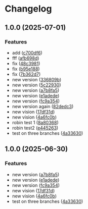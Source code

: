 # Changelog

## 1.0.0 (2025-07-01)


### Features

* add ([c700df6](https://github.com/robinat4am/deployment-new/commit/c700df6b37c15c98e701c6fee146e5bd61bbf2b6))
* fff ([afb698d](https://github.com/robinat4am/deployment-new/commit/afb698df30f100b048d783a13f68e9b302a006db))
* fix ([48c3981](https://github.com/robinat4am/deployment-new/commit/48c398131c3a6cb59d85c05b9e514480f8cde1f2))
* fix ([b95e188](https://github.com/robinat4am/deployment-new/commit/b95e1884509445d9c833ef345c39ee7604f3ec49))
* fix ([7b362d7](https://github.com/robinat4am/deployment-new/commit/7b362d758f940413a6428bd89f1742fd06155045))
* new version ([336809b](https://github.com/robinat4am/deployment-new/commit/336809be65e1fd48f478f7830b4ddef0d76ecca7))
* new version ([5c22930](https://github.com/robinat4am/deployment-new/commit/5c229305479fa733fa499bb218a47c0264d61a8e))
* new version ([a7b8fa5](https://github.com/robinat4am/deployment-new/commit/a7b8fa5528d7beeaf0340920833ee686530917c4))
* new version ([e1adede](https://github.com/robinat4am/deployment-new/commit/e1adedeb56c54e251817566e310c311970db3096))
* new version ([fc9a354](https://github.com/robinat4am/deployment-new/commit/fc9a354631e5dc7d4bdfeaff7de1f4f12f205e22))
* new version again ([82dedc3](https://github.com/robinat4am/deployment-new/commit/82dedc36128effdae7129a71e2a11540057a02af))
* new vision ([17df31d](https://github.com/robinat4am/deployment-new/commit/17df31ddfec1a23d0cc76c4853f46f5b75c71f90))
* new vision ([4a6fc0b](https://github.com/robinat4am/deployment-new/commit/4a6fc0ba236ee03a1a3f8903f1398d40773579fe))
* robin test 1 ([8a80368](https://github.com/robinat4am/deployment-new/commit/8a8036820946995f8d490c311b44136336b95a18))
* robin test2 ([e445263](https://github.com/robinat4am/deployment-new/commit/e44526387108084dc5f46947965f1e2491b9f44c))
* test on three branches ([4a33630](https://github.com/robinat4am/deployment-new/commit/4a336307121eefd8e6cf6802c71df9e015a253b2))

## 1.0.0 (2025-06-30)


### Features

* new version ([a7b8fa5](https://github.com/andrewcompany87/deployment/commit/a7b8fa5528d7beeaf0340920833ee686530917c4))
* new version ([e1adede](https://github.com/andrewcompany87/deployment/commit/e1adedeb56c54e251817566e310c311970db3096))
* new version ([fc9a354](https://github.com/andrewcompany87/deployment/commit/fc9a354631e5dc7d4bdfeaff7de1f4f12f205e22))
* new vision ([17df31d](https://github.com/andrewcompany87/deployment/commit/17df31ddfec1a23d0cc76c4853f46f5b75c71f90))
* new vision ([4a6fc0b](https://github.com/andrewcompany87/deployment/commit/4a6fc0ba236ee03a1a3f8903f1398d40773579fe))
* test on three branches ([4a33630](https://github.com/andrewcompany87/deployment/commit/4a336307121eefd8e6cf6802c71df9e015a253b2))
